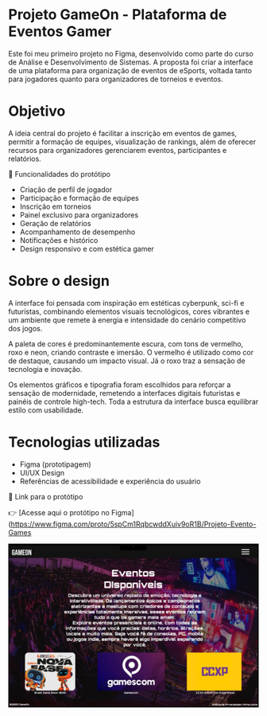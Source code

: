 #  Projeto GameOn - Plataforma de Eventos Gamer

Este foi meu primeiro projeto no Figma, desenvolvido como parte do curso de Análise e Desenvolvimento de Sistemas. A proposta foi criar a interface de uma plataforma para organização de eventos de eSports, voltada tanto para jogadores quanto para organizadores de torneios e eventos.

# Objetivo

A ideia central do projeto é facilitar a inscrição em eventos de games, permitir a formação de equipes, visualização de rankings, além de oferecer recursos para organizadores gerenciarem eventos, participantes e relatórios.

📌 Funcionalidades do protótipo

- Criação de perfil de jogador
- Participação e formação de equipes
- Inscrição em torneios
- Painel exclusivo para organizadores
- Geração de relatórios
- Acompanhamento de desempenho
- Notificações e histórico
- Design responsivo e com estética gamer

# Sobre o design

A interface foi pensada com inspiração em estéticas cyberpunk, sci-fi e futuristas, combinando elementos visuais tecnológicos, cores vibrantes e um ambiente que remete à energia e intensidade do cenário competitivo dos jogos.

A paleta de cores é predominantemente escura, com tons de vermelho, roxo e neon, criando contraste e imersão. O vermelho é utilizado como cor de destaque, causando um impacto visual. Já o roxo traz a sensação de tecnologia e inovação.

Os elementos gráficos e tipografia foram escolhidos para reforçar a sensação de modernidade, remetendo a interfaces digitais futuristas e painéis de controle high-tech. Toda a estrutura da interface busca equilibrar estilo com usabilidade.

# Tecnologias utilizadas

- Figma (prototipagem)
- UI/UX Design
- Referências de acessibilidade e experiência do usuário

🔗 Link para o protótipo



👉 [Acesse aqui o protótipo no Figma](https://www.figma.com/proto/5spCm1RqbcwddXuiv9oR1B/Projeto-Evento-Games

<p align="center">
  <img src="capa.png" alt="Capa do projeto" width="800"/>
</p>

